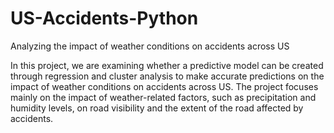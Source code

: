 # US-Accidents-Python
Analyzing the impact of weather conditions on accidents across US

In this project, we are examining whether a predictive model can be created through regression and cluster analysis to make accurate predictions on the impact of weather conditions on accidents across US. The project focuses mainly on the impact of weather-related factors, such as precipitation and humidity levels, on road visibility and the extent of the road affected by accidents.
